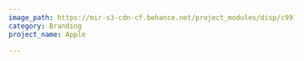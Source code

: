 ```yaml
---
image_path: https://mir-s3-cdn-cf.behance.net/project_modules/disp/c991f89217003.560ca96e42036.jpg
category: Branding
project_name: Apple

---
```

